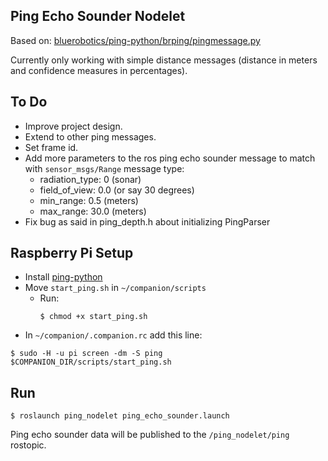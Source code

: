 <meta name="google-site-verification" content="fhADYjOr6bTO7B-pFZSUWxqBDKt6yfWbMZNDKJic0Js" />

## Ping Echo Sounder Nodelet
Based on: [bluerobotics/ping-python/brping/pingmessage.py](https://github.com/bluerobotics/ping-python/blob/master/brping/pingmessage.py)

Currently only working with simple distance messages (distance in meters and confidence measures in percentages).

## To Do
* Improve project design.
* Extend to other ping messages.
* Set frame id.
* Add more parameters to the ros ping echo sounder message to match with `sensor_msgs/Range` message type:
  * radiation_type: 0   (sonar)
  * field_of_view: 0.0  (or say 30 degrees)
  * min_range: 0.5      (meters)
  * max_range: 30.0     (meters)
* Fix bug as said in ping_depth.h about initializing PingParser 


## Raspberry Pi Setup
* Install [ping-python](https://github.com/bluerobotics/ping-python)
* Move `start_ping.sh` in `~/companion/scripts`
  * Run:
    ``` console
    $ chmod +x start_ping.sh
    ```
* In `~/companion/.companion.rc` add this line:
``` console
$ sudo -H -u pi screen -dm -S ping $COMPANION_DIR/scripts/start_ping.sh
```

## Run
``` console
$ roslaunch ping_nodelet ping_echo_sounder.launch
```

Ping echo sounder data will be published to the `/ping_nodelet/ping` rostopic.
